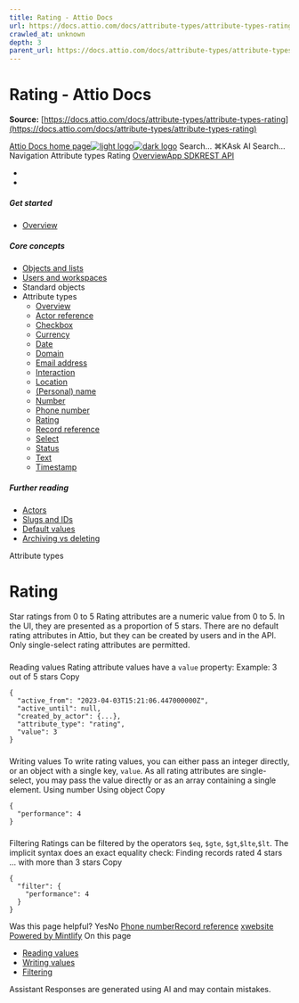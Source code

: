 ```yaml
---
title: Rating - Attio Docs
url: https://docs.attio.com/docs/attribute-types/attribute-types-rating
crawled_at: unknown
depth: 3
parent_url: https://docs.attio.com/docs/attribute-types/attribute-types-timestamp
---
```


# Rating - Attio Docs

**Source:** [https://docs.attio.com/docs/attribute-types/attribute-types-rating](https://docs.attio.com/docs/attribute-types/attribute-types-rating)

[Attio Docs home page![light logo](https://mintlify.s3.us-west-1.amazonaws.com/attio/logo/light.svg)![dark logo](https://mintlify.s3.us-west-1.amazonaws.com/attio/logo/dark.svg)](https://docs.attio.com/)
Search...
⌘KAsk AI
Search...
Navigation
Attribute types
Rating
[Overview](https://docs.attio.com/docs/overview)[App SDK](https://docs.attio.com/sdk/introduction)[REST API](https://docs.attio.com/rest-api/overview)
* [](https://build.attio.com/)
* [](https://attio.com/help)
##### Get started
  * [Overview](https://docs.attio.com/docs/overview)


##### Core concepts
  * [Objects and lists](https://docs.attio.com/docs/objects-and-lists)
  * [Users and workspaces](https://docs.attio.com/docs/users-and-workspaces)
  * Standard objects
  * Attribute types
    * [Overview](https://docs.attio.com/docs/attribute-types/attribute-types)
    * [Actor reference](https://docs.attio.com/docs/attribute-types/attribute-types-actor-reference)
    * [Checkbox](https://docs.attio.com/docs/attribute-types/attribute-types-checkbox)
    * [Currency](https://docs.attio.com/docs/attribute-types/attribute-types-currency)
    * [Date](https://docs.attio.com/docs/attribute-types/attribute-types-date)
    * [Domain](https://docs.attio.com/docs/attribute-types/attribute-types-domain)
    * [Email address](https://docs.attio.com/docs/attribute-types/attribute-types-email-address)
    * [Interaction](https://docs.attio.com/docs/attribute-types/attribute-types-interaction)
    * [Location](https://docs.attio.com/docs/attribute-types/attribute-types-location)
    * [(Personal) name](https://docs.attio.com/docs/attribute-types/attribute-types-personal-name)
    * [Number](https://docs.attio.com/docs/attribute-types/attribute-types-number)
    * [Phone number](https://docs.attio.com/docs/attribute-types/attribute-types-phone-number)
    * [Rating](https://docs.attio.com/docs/attribute-types/attribute-types-rating)
    * [Record reference](https://docs.attio.com/docs/attribute-types/attribute-types-record-reference)
    * [Select](https://docs.attio.com/docs/attribute-types/attribute-types-select)
    * [Status](https://docs.attio.com/docs/attribute-types/attribute-types-status)
    * [Text](https://docs.attio.com/docs/attribute-types/attribute-types-text)
    * [Timestamp](https://docs.attio.com/docs/attribute-types/attribute-types-timestamp)


##### Further reading
  * [Actors](https://docs.attio.com/docs/actors)
  * [Slugs and IDs](https://docs.attio.com/docs/slugs-and-ids)
  * [Default values](https://docs.attio.com/docs/default-values)
  * [Archiving vs deleting](https://docs.attio.com/docs/archiving-vs-deleting)


Attribute types
# Rating
Star ratings from 0 to 5
Rating attributes are a numeric value from 0 to 5. In the UI, they are presented as a proportion of 5 stars.
There are no default rating attributes in Attio, but they can be created by users and in the API.
Only single-select rating attributes are permitted.
### 
[​](https://docs.attio.com/docs/attribute-types/attribute-types-rating#reading-values)
Reading values
Rating attribute values have a `value` property:
Example: 3 out of 5 stars
Copy
```
{
  "active_from": "2023-04-03T15:21:06.447000000Z",
  "active_until": null,
  "created_by_actor": {...},
  "attribute_type": "rating",
  "value": 3
}
```

### 
[​](https://docs.attio.com/docs/attribute-types/attribute-types-rating#writing-values)
Writing values
To write rating values, you can either pass an integer directly, or an object with a single key, `value`.
As all rating attributes are single-select, you may pass the value directly or as an array containing a single element.
Using number
Using object
Copy
```
{
  "performance": 4
}
```

### 
[​](https://docs.attio.com/docs/attribute-types/attribute-types-rating#filtering)
Filtering
Ratings can be filtered by the operators `$eq`, `$gte`, `$gt`,`$lte`,`$lt`. The implicit syntax does an exact equality check:
Finding records rated 4 stars
... with more than 3 stars
Copy
```
{
  "filter": {
    "performance": 4
  }
}
```

Was this page helpful?
YesNo
[Phone number](https://docs.attio.com/docs/attribute-types/attribute-types-phone-number)[Record reference](https://docs.attio.com/docs/attribute-types/attribute-types-record-reference)
[x](https://x.com/Attio)[website](https://attio.com)
[Powered by Mintlify](https://mintlify.com/preview-request?utm_campaign=poweredBy&utm_medium=referral&utm_source=docs.attio.com)
On this page
  * [Reading values](https://docs.attio.com/docs/attribute-types/attribute-types-rating#reading-values)
  * [Writing values](https://docs.attio.com/docs/attribute-types/attribute-types-rating#writing-values)
  * [Filtering](https://docs.attio.com/docs/attribute-types/attribute-types-rating#filtering)


Assistant
Responses are generated using AI and may contain mistakes.
